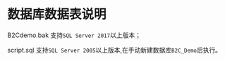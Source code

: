 # 数据库数据表说明


B2Cdemo.bak 支持`SQL Server 2017`以上版本；


script.sql 支持`SQL Server 2005`以上版本,在手动新建数据库`B2C_Demo`后执行。
